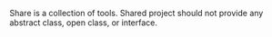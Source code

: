 Share is a collection of tools.
Shared project should not provide any abstract class, open class, or interface.
